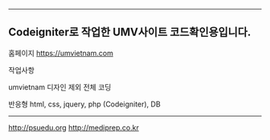 ----------------------------------------------------------
Codeigniter로 작업한 UMV사이트 코드확인용입니다.
----------------------------------------------------------

홈페이지
https://umvietnam.com

작업사항

umvietnam 디자인 제외 전체 코딩

반응형 html, css, jquery, php (Codeigniter), DB


-----------------------------------------------------------


http://psuedu.org
http://mediprep.co.kr
